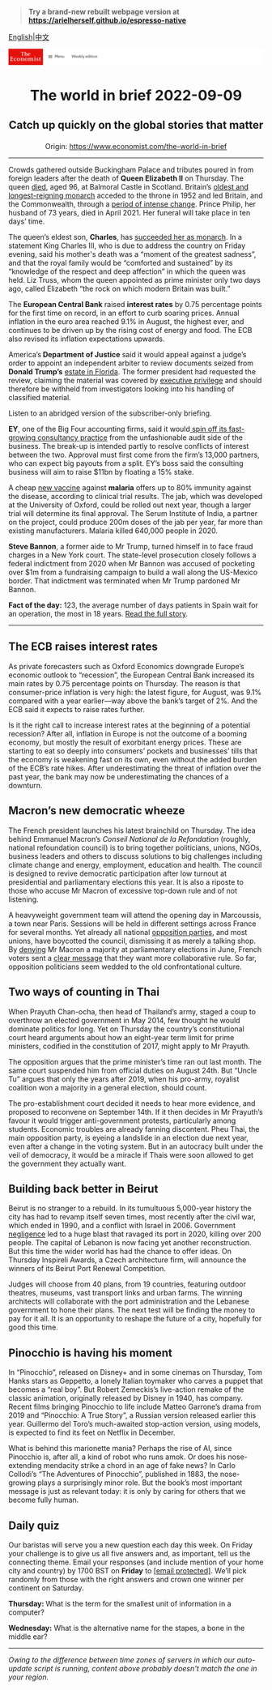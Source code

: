 > **Try a brand-new rebuilt webpage version at https://arielherself.github.io/espresso-native**

[English](https://github.com/arielherself/espresso/blob/main/README.md)|[中文](https://github-com.translate.goog/arielherself/espresso/blob/main/README.md?_x_tr_sl=en&_x_tr_tl=zh-CN&_x_tr_hl=zh-CN&_x_tr_pto=wapp)



![The Economist](menubar.png)

# <p align="center">The world in brief 2022-09-09</p>

## <p align="center">Catch up quickly on the global stories that matter</p>

<p align="center">Origin: <a href="https://www.economist.com/the-world-in-brief">https://www.economist.com/the-world-in-brief</a><hr>

Crowds gathered outside Buckingham Palace and tributes poured in from foreign leaders after the death of <strong>Queen Elizabeth II</strong> on Thursday. The queen [died](https://www.economist.com/obituary/2022/09/08/elizabeth-ii-never-laid-down-the-heavy-weight-of-the-crown), aged 96, at Balmoral Castle in Scotland. Britain’s [oldest and longest-reigning monarch](https://www.economist.com/leaders/2022/09/08/the-death-of-elizabeth-ii-marks-the-end-of-an-era) acceded to the throne in 1952 and led Britain, and the Commonwealth, through a [period of intense change](https://www.economist.com/briefing/2022/09/08/britains-longest-serving-ruler-strengthened-the-monarchy). Prince Philip, her husband of 73 years, died in April 2021. Her funeral will take place in ten days’ time.

The queen’s eldest son, <strong>Charles</strong>, has [succeeded her as monarch](https://www.economist.com/the-economist-explains/2021/10/22/british-royal-succession-queen-elizabeth). In a statement King Charles III, who is due to address the country on Friday evening, said his mother&#x27;s death was a “moment of the greatest sadness”, and that the royal family would be “comforted and sustained” by its “knowledge of the respect and deep affection” in which the queen was held. Liz Truss, whom the queen appointed as prime minister only two days ago, called Elizabeth “the rock on which modern Britain was built.”

The <strong>European Central Bank</strong> raised <strong>interest rates</strong> by 0.75 percentage points for the first time on record, in an effort to curb soaring prices. Annual inflation in the euro area reached 9.1% in August, the highest ever, and continues to be driven up by the rising cost of energy and food. The ECB also revised its inflation expectations upwards.

America’s<strong> Department of Justice</strong> said it would appeal against a judge’s order to appoint an independent arbiter to review documents seized from <strong>Donald Trump’s</strong> [estate in Florida](https://www.economist.com/united-states/2022/08/17/merrick-garland-is-not-naive-about-political-violence). The former president had requested the review, claiming the material was covered by [executive privilege](https://www.economist.com/the-economist-explains/2022/08/31/what-is-executive-privilege) and should therefore be withheld from investigators looking into his handling of classified material.

Listen to an abridged version of the subscriber-only briefing.

<strong>EY</strong>, one of the Big Four accounting firms, said it would[ spin off its fast-growing consultancy practice](https://www.economist.com/business/2022/06/23/in-eys-split-fortune-may-favour-the-dull) from the unfashionable audit side of the business. The break-up is intended partly to resolve conflicts of interest between the two. Approval must first come from the firm’s 13,000 partners, who can expect big payouts from a split. EY’s boss said the consulting business will aim to raise $11bn by floating a 15% stake.

A cheap [new vaccine](https://www.economist.com/science-and-technology/2022/09/08/a-new-malaria-vaccine-shows-promising-results) against <strong>malaria</strong> offers up to 80% immunity against the disease, according to clinical trial results. The jab, which was developed at the University of Oxford, could be rolled out next year, though a larger trial will determine its final approval. The Serum Institute of India, a partner on the project, could produce 200m doses of the jab per year, far more than existing manufacturers. Malaria killed 640,000 people in 2020.

<strong>Steve Bannon</strong>, a former aide to Mr Trump, turned himself in to face fraud charges in a New York court. The state-level prosecution closely follows a federal indictment from 2020 when Mr Bannon was accused of pocketing over $1m from a fundraising campaign to build a wall along the US-Mexico border. That indictment was terminated when Mr Trump pardoned Mr Bannon.

<strong>Fact of the day:</strong> 123, the average number of days patients in Spain wait for an operation, the most in 18 years. [Read the full story](https://www.economist.com/graphic-detail/2022/09/06/corruption-in-europes-health-services-is-surprisingly-common).

----------

## The ECB raises interest rates

As private forecasters such as Oxford Economics downgrade Europe’s economic outlook to “recession”, the European Central Bank increased its main rates by 0.75 percentage points on Thursday. The reason is that consumer-price inflation is very high: the latest figure, for August, was 9.1% compared with a year earlier—way above the bank’s target of 2%. And the ECB said it expects to raise rates further. 

Is it the right call to increase interest rates at the beginning of a potential recession? After all, inflation in Europe is not the outcome of a booming economy, but mostly the result of exorbitant energy prices. These are starting to eat so deeply into consumers’ pockets and businesses’ tills that the economy is weakening fast on its own, even without the added burden of the ECB’s rate hikes. After underestimating the threat of inflation over the past year, the bank may now be underestimating the chances of a downturn.

## ​​Macron’s new democratic wheeze

The French president launches his latest brainchild on Thursday. The idea behind Emmanuel Macron’s <em>Conseil National de la Refondation </em>(roughly, national refoundation council) is to bring together politicians, unions, NGOs, business leaders and others to discuss solutions to big challenges including climate change and energy, employment, education and health. The council is designed to revive democratic participation after low turnout at presidential and parliamentary elections this year. It is also a riposte to those who accuse Mr Macron of excessive top-down rule and of not listening.

A heavyweight government team will attend the opening day in Marcoussis, a town near Paris. Sessions will be held in different settings across France for several months. Yet already all national [opposition parties](https://www.economist.com/europe/2022/06/30/fresh-faces-on-the-far-right-and-left-fill-frances-parliament), and most unions, have boycotted the council, dismissing it as merely a talking shop. By [denying](https://www.economist.com/europe/2022/06/19/emmanuel-macron-loses-his-parliamentary-majority) Mr Macron a majority at parliamentary elections in June, French voters sent a [clear message](https://www.economist.com/leaders/2022/06/22/what-president-emmanuel-macron-should-learn-from-losing-his-majority-in-the-french-parliament) that they want more collaborative rule. So far, opposition politicians seem wedded to the old confrontational culture.

## Two ways of counting in Thai

When Prayuth Chan-ocha, then head of Thailand’s army, staged a coup to overthrow an elected government in May 2014, few thought he would dominate politics for long. Yet on Thursday the country’s constitutional court heard arguments about how an eight-year term limit for prime ministers, codified in the constitution of 2017, might apply to Mr Prayuth.  
  
 The opposition argues that the prime minister’s time ran out last month. The same court suspended him from official duties on August 24th. But “Uncle Tu” argues that only the years after 2019, when his pro-army, royalist coalition won a majority in a general election, should count.  
  
 The pro-establishment court decided it needs to hear more evidence, and proposed to reconvene on September 14th. If it then decides in Mr Prayuth’s favour it would trigger anti-government protests, particularly among students. Economic troubles are already fanning discontent. Pheu Thai, the main opposition party, is eyeing a landslide in an election due next year, even after a change in the voting system. But in an autocracy built under the veil of democracy, it would be a miracle if Thais were soon allowed to get the government they actually want.

## Building back better in Beirut

Beirut is no stranger to a rebuild. In its tumultuous 5,000-year history the city has had to revamp itself seven times, most recently after the civil war, which ended in 1990, and a conflict with Israel in 2006. Government [negligence](https://www.economist.com/middle-east-and-africa/2022/08/04/beirut-marks-an-awful-anniversary-with-more-disaster) led to a huge blast that ravaged its port in 2020, killing over 200 people. The capital of Lebanon is now facing yet another reconstruction. But this time the wider world has had the chance to offer ideas. On Thursday Inspireli Awards, a Czech architecture firm, will announce the winners of its Beirut Port Renewal Competition. 

Judges will choose from 40 plans, from 19 countries, featuring outdoor theatres, museums, vast transport links and urban farms. The winning architects will collaborate with the port administration and the Lebanese government to hone their plans. The next test will be finding the money to pay for it all. It is an opportunity to reshape the future of a city, hopefully for good this time.

## Pinocchio is having his moment

In “Pinocchio”, released on Disney+ and in some cinemas on Thursday, Tom Hanks stars as Geppetto, a lonely Italian toymaker who carves a puppet that becomes a “real boy”. But Robert Zemeckis’s live-action remake of the classic animation, originally released by Disney in 1940, has company. Recent films bringing Pinocchio to life include Matteo Garrone’s drama from 2019 and “Pinocchio: A True Story”, a Russian version released earlier this year. Guillermo del Toro’s much-awaited stop-action version, using models, is expected to find its feet on Netflix in December.

What is behind this marionette mania? Perhaps the rise of AI, since Pinocchio is, after all, a kind of robot who runs amok. Or does his nose-extending mendacity strike a chord in an age of fake news? In Carlo Collodi’s “The Adventures of Pinocchio”, published in 1883, the nose-growing plays a surprisingly minor role. But the book’s most important message is just as relevant today: it is only by caring for others that we become fully human.

## Daily quiz

Our baristas will serve you a new question each day this week. On Friday your challenge is to give us all five answers and, as important, tell us the connecting theme. Email your responses (and include mention of your home city and country) by 1700 BST on <strong>Friday</strong> to [<span class="__cf_email__" data-cfemail="dd8ca8b4a798aeadafb8aeaeb29db8beb2b3b2b0b4aea9f3beb2b0">[email&#160;protected]</span>](https://mail.google.com/mail/?view=cm&amp;fs=1&amp;tf=1&amp;to=QuizEspresso@economist.com). We’ll pick randomly from those with the right answers and crown one winner per continent on Saturday.

<strong>Thursday: </strong>What is the term for the smallest unit of information in a computer?

<strong>Wednesday:</strong> What is the alternative name for the stapes, a bone in the middle ear?

----------

*Owing to the difference between time zones of servers in which our auto-update script is running, content above probably doesn't match the one in your region.*
